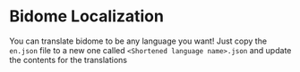 # Bidome Localization

You can translate bidome to be any language you want! Just copy the `en.json`
file to a new one called `<Shortened language name>.json` and update the
contents for the translations
